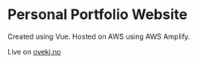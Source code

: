 # Personal Portfolio Website

Created using Vue. Hosted on AWS using AWS Amplify.

Live on [ovekj.no](https://www.ovekj.com)

